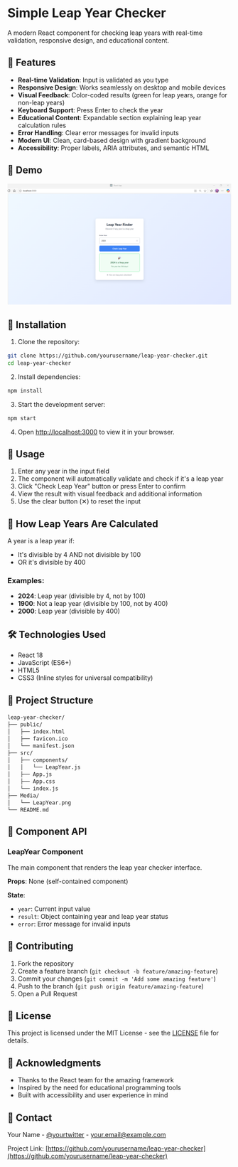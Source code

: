 # Simple Leap Year Checker

A modern React component for checking leap years with real-time validation, responsive design, and educational content.

## 🎯 Features

- **Real-time Validation**: Input is validated as you type
- **Responsive Design**: Works seamlessly on desktop and mobile devices
- **Visual Feedback**: Color-coded results (green for leap years, orange for non-leap years)
- **Keyboard Support**: Press Enter to check the year
- **Educational Content**: Expandable section explaining leap year calculation rules
- **Error Handling**: Clear error messages for invalid inputs
- **Modern UI**: Clean, card-based design with gradient background
- **Accessibility**: Proper labels, ARIA attributes, and semantic HTML

## 📸 Demo

![Leap Year Checker Demo](./Media/LeapYear.png)

## 🚀 Installation

1. Clone the repository:
```bash
git clone https://github.com/yourusername/leap-year-checker.git
cd leap-year-checker
```

2. Install dependencies:
```bash
npm install
```

3. Start the development server:
```bash
npm start
```

4. Open [http://localhost:3000](http://localhost:3000) to view it in your browser.

## 📖 Usage

1. Enter any year in the input field
2. The component will automatically validate and check if it's a leap year
3. Click "Check Leap Year" button or press Enter to confirm
4. View the result with visual feedback and additional information
5. Use the clear button (✕) to reset the input

## 🧮 How Leap Years Are Calculated

A year is a leap year if:
- It's divisible by 4 AND not divisible by 100
- OR it's divisible by 400

### Examples:
- **2024**: Leap year (divisible by 4, not by 100)
- **1900**: Not a leap year (divisible by 100, not by 400)
- **2000**: Leap year (divisible by 400)

## 🛠️ Technologies Used

- React 18
- JavaScript (ES6+)
- HTML5
- CSS3 (Inline styles for universal compatibility)

## 📁 Project Structure

```
leap-year-checker/
├── public/
│   ├── index.html
│   ├── favicon.ico
│   └── manifest.json
├── src/
│   ├── components/
│   │   └── LeapYear.js
│   ├── App.js
│   ├── App.css
│   └── index.js
├── Media/
│   └── LeapYear.png
└── README.md
```

## 🔧 Component API

### LeapYear Component

The main component that renders the leap year checker interface.

**Props**: None (self-contained component)

**State**:
- `year`: Current input value
- `result`: Object containing year and leap year status
- `error`: Error message for invalid inputs

## 🤝 Contributing

1. Fork the repository
2. Create a feature branch (`git checkout -b feature/amazing-feature`)
3. Commit your changes (`git commit -m 'Add some amazing feature'`)
4. Push to the branch (`git push origin feature/amazing-feature`)
5. Open a Pull Request

## 📝 License

This project is licensed under the MIT License - see the [LICENSE](LICENSE) file for details.

## 🙏 Acknowledgments

- Thanks to the React team for the amazing framework
- Inspired by the need for educational programming tools
- Built with accessibility and user experience in mind

## 📧 Contact

Your Name - [@yourtwitter](https://twitter.com/yourtwitter) - your.email@example.com

Project Link: [https://github.com/yourusername/leap-year-checker](https://github.com/yourusername/leap-year-checker)

